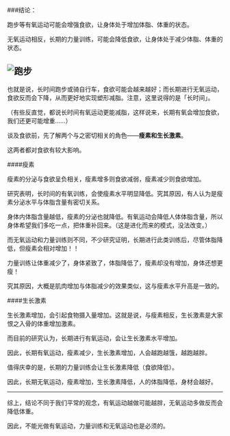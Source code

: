 ###结论：

跑步等有氧运动可能会增强食欲，让身体处于增加体脂、体重的状态。

无氧运动相反，长期的力量训练，可能会降低食欲，让身体处于减少体脂、体重的状态。


![跑步](http://upload-images.jianshu.io/upload_images/197369-4daa9aaa4640367a.png?imageMogr2/auto-orient/strip%7CimageView2/2/w/1240)
----

也就是说，长时间跑步或骑自行车，食欲可能会越来越好；而长期进行无氧运动，食欲反而会下降，从而更好地实现塑形减脂。注意，这里说得的是「长时间」。

（有些反直觉，都说长时间有氧运动更能减脂，这样说来，长期有氧会增加食欲，我们还更可能增重……）

谈及食欲前，先了解两个与之密切相关的角色——**瘦素和生长激素**。

这两者都对食欲有较大影响。

####瘦素

瘦素的分泌与食欲呈负相关，瘦素增多则食欲减弱，瘦素减少则食欲增加。

研究表明，长时间的有氧训练，会使瘦素水平明显降低。究其原因，有人认为是瘦素分泌水平与体脂含量有密切关系。

身体内体脂含量越低，瘦素的分泌也就降低。有氧运动会降低人体体脂含量，所以身体希望我们多吃一点，把体重补回来。（这是进化而来的模式，没法改变。）

而无氧运动和力量训练则不同，不少研究证明，长期进行此类训练后，尽管体脂降低，但瘦素会相对增加！！

力量训练让体重减少了，身体紧致了，体脂降低了，瘦素却没有增加，身体还想更瘦！

究其原因，大概是肌肉增加与体脂减少的效果类似，这与瘦素水平升高是一致的。

####生长激素

生长激素增加，会引起食物摄入量增加。这就是说，与瘦素相反，生长激素是大家恨之入骨的体重增加激素。

而目前的研究认为，长期进行有氧运动，会让生长激素水平增加。

因此，长期有氧运动，瘦素减少，生长激素增加，人会越跑越饿，越跑越胖。

值得庆幸的是，长期的力量训练会让生长激素降低（食欲降低）。

因此，长期无氧运动，瘦素增加，生长激素降低，人的体脂降低，身材会越好。

---

综上，结论不同于我们平常的观念，有氧运动越做可能越胖，无氧运动多做反而会降低体重。

因此，不能光做有氧运动，力量训练和无氧运动也是必须的。
